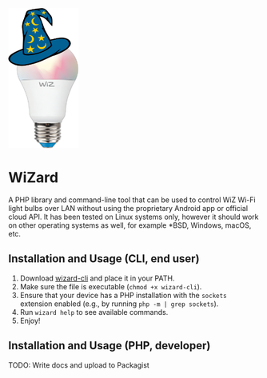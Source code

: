 <div style="align: right;">
  <img src="assets/images/wizard_logo.png" width="140px" height="280px">
</div>

# WiZard

A PHP library and command-line tool that can be used to control WiZ Wi-Fi light bulbs over LAN without using the proprietary Android app or official cloud API. It has been tested on Linux systems only, however it should work on other operating systems as well, for example *BSD, Windows, macOS, etc.

## Installation and Usage (CLI, end user)

1. Download [wizard-cli](https://github.com/AMDBartek/WiZard/releases/latest/download/wizard-cli) and place it in your PATH.
2. Make sure the file is executable (`chmod +x wizard-cli`).
3. Ensure that your device has a PHP installation with the `sockets` extension enabled (e.g., by running `php -m | grep sockets`).
4. Run `wizard help` to see available commands.
5. Enjoy!

## Installation and Usage (PHP, developer)
TODO: Write docs and upload to Packagist
